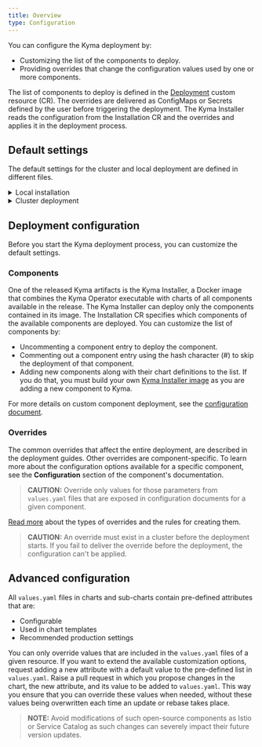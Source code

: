 ```yaml
---
title: Overview
type: Configuration
---
```


You can configure the Kyma deployment by:
  - Customizing the list of the components to deploy.
  - Providing overrides that change the configuration values used by one or more components.

The list of components to deploy is defined in the [Deployment](#custom-resource-installation) custom resource (CR).
The overrides are delivered as ConfigMaps or Secrets defined by the user before triggering the deployment.
The Kyma Installer reads the configuration from the Installation CR and the overrides and applies it in the deployment process.


## Default settings

The default settings for the cluster and local deployment are defined in different files.

<div tabs name="default-settings" group="configuration">
  <details>
  <summary label="local-installation">
  Local installation
  </summary>

  For the list of all components available to deploy see the `components.yaml` file.
  For the list of the default deployment overrides see the `installer-config-local.yaml.tpl` file.
  Other configuration values are defined directly in the configuration of the respective components.

  >**CAUTION:** The default configuration uses tested and recommended settings. Change them at your own risk.
  </details>
  <details>
  <summary label="cluster-deployment">
  Cluster deployment
  </summary>

  The default deployment flow uses a Kyma release.
  All components available in a given release are listed in the  `kyma-installer-cluster.yaml`, which is one of the release artifacts.
  Any required overrides are described in the [cluster deployment guide](#installation-install-kyma-on-a-cluster).
  Other settings are defined directly in the configuration of the components released with the given Kyma version.
  </details>
</div>

## Deployment configuration

Before you start the Kyma deployment process, you can customize the default settings.

### Components

One of the released Kyma artifacts is the Kyma Installer, a Docker image that combines the Kyma Operator executable with charts of all components available in the release.
The Kyma Installer can deploy only the components contained in its image.
The Installation CR specifies which components of the available components are deployed.
You can customize the list of components by:
- Uncommenting a component entry to deploy the component.
- Commenting out a component entry using the hash character (#) to skip the deployment of that component.
- Adding new components along with their chart definitions to the list. If you do that, you must build your own [Kyma Installer image](#installation-use-your-own-kyma-installer-image) as you are adding a new component to Kyma.

For more details on custom component deployment, see the [configuration document](#configuration-custom-component-installation).

### Overrides

The common overrides that affect the entire deployment, are described in the deployment guides.
Other overrides are component-specific.
To learn more about the configuration options available for a specific component, see the **Configuration** section of the component's documentation.

>**CAUTION:** Override only values for those parameters from `values.yaml` files that are exposed in configuration documents for a given component.

[Read more](#configuration-helm-overrides-for-kyma-installation) about the types of overrides and the rules for creating them.

>**CAUTION:** An override must exist in a cluster before the deployment starts. If you fail to deliver the override before the deployment, the configuration can't be applied.

## Advanced configuration

All `values.yaml` files in charts and sub-charts contain pre-defined attributes that are:
- Configurable
- Used in chart templates
- Recommended production settings

You can only override values that are included in the `values.yaml` files of a given resource. If you want to extend the available customization options, request adding a new attribute with a default value to the pre-defined list in `values.yaml`. Raise a pull request in which you propose changes in the chart, the new attribute, and its value to be added to `values.yaml`. This way you ensure that you can override these values when needed, without these values being overwritten each time an update or rebase takes place.

>**NOTE:** Avoid modifications of such open-source components as Istio or Service Catalog as such changes can severely impact their future version updates.
